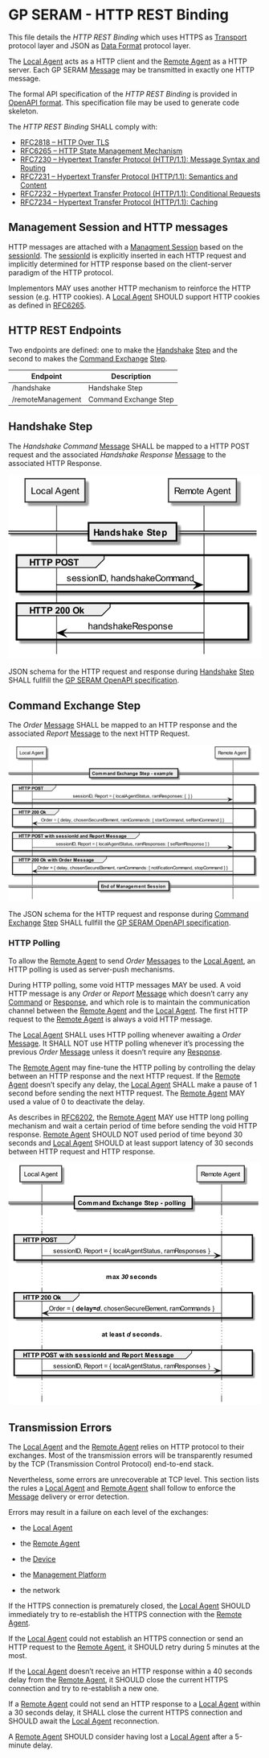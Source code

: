 GP SERAM - HTTP REST Binding
============================

This file details the *HTTP REST Binding* which uses HTTPS as [Transport](GPSERAM__TerminologyAndDefinitions.md#Transport) protocol layer and JSON as [Data Format](GPSERAM__TerminologyAndDefinitions.md#DataFormat) protocol layer.

The [Local Agent](GPSERAM__TerminologyAndDefinitions.md#LocalAgent) acts as a HTTP client and the [Remote Agent](GPSERAM__TerminologyAndDefinitions.md#RemoteAgent) as a HTTP server. Each GP SERAM [Message](GPSERAM__TerminologyAndDefinitions.md#Message) may be transmitted in exactly one HTTP message.

The formal API specification of the *HTTP REST Binding* is provided in [OpenAPI format](/spec/gpseram.yaml). This specification file may be used to generate code skeleton.

The *HTTP REST Binding* SHALL comply with:
- [RFC2818 – HTTP Over TLS](https://www.rfc-editor.org/rfc/rfc2818)
- [RFC6265 – HTTP State Management Mechanism](https://www.rfc-editor.org/rfc/rfc6265)
- [RFC7230 – Hypertext Transfer Protocol (HTTP/1.1): Message Syntax and Routing](https://www.rfc-editor.org/rfc/rfc7230)
- [RFC7231 – Hypertext Transfer Protocol (HTTP/1.1): Semantics and Content](https://www.rfc-editor.org/rfc/rfc7231)
- [RFC7232 – Hypertext Transfer Protocol (HTTP/1.1): Conditional Requests](https://www.rfc-editor.org/rfc/rfc7232)
- [RFC7234 – Hypertext Transfer Protocol (HTTP/1.1): Caching](https://www.rfc-editor.org/rfc/rfc7234)


Management Session and HTTP messages
------------------------------------

HTTP messages are attached with a [Managment Session](GPSERAM__TerminologyAndDefinitions.md#ManagementSession) based on the [sessionId](GPSERAM__TerminologyAndDefinitions.md#sessionId). The [sessionId](GPSERAM__TerminologyAndDefinitions.md#sessionId) is explicitly inserted in each HTTP request and implicitly determined for HTTP response based on the client-server paradigm of the HTTP protocol.

Implementors MAY uses another HTTP mechanism to reinforce the HTTP session (e.g. HTTP cookies). A [Local Agent](GPSERAM__TerminologyAndDefinitions.md#LocalAgent) SHOULD support HTTP cookies as defined in [RFC6265](https://www.rfc-editor.org/rfc/rfc6265).

HTTP REST Endpoints
-------------------

Two endpoints are defined: one to make the [Handshake](GPSERAM__TerminologyAndDefinitions.md#Handshake) [Step](GPSERAM__TerminologyAndDefinitions.md#Step) and the second to makes the [Command Exchange](GPSERAM__TerminologyAndDefinitions.md#CommandExchange) [Step](GPSERAM__TerminologyAndDefinitions.md#Step).

| **Endpoint**      | **Description**        |
|-------------------|------------------------|
| /handshake        | Handshake Step         |
| /remoteManagement | Command Exchange Step |

Handshake Step
--------------

The *Handshake Command* [Message](GPSERAM__TerminologyAndDefinitions.md#Message) SHALL be mapped to a HTTP POST request and the associated *Handshake Response* [Message](GPSERAM__TerminologyAndDefinitions.md#Message) to the associated HTTP Response.

![HTTP messages](images/GP_SERAM__HTTP_Handshake.png)

JSON schema for the HTTP request and response during [Handshake](GPSERAM__TerminologyAndDefinitions.md#Handshake) [Step](GPSERAM__TerminologyAndDefinitions.md#Step) SHALL fullfill the [GP SERAM OpenAPI specification](/spec/gpseram.yaml).

Command Exchange Step
---------------------

The *Order* [Message](GPSERAM__TerminologyAndDefinitions.md#Message) SHALL be mapped to an HTTP response  and the associated *Report* [Message](GPSERAM__TerminologyAndDefinitions.md#Message) to the next HTTP Request.

![HTTP messages](images/GP_SERAM__HTTP_Command_Exchange.png)

The JSON schema for the HTTP request and response during [Command Exchange](GPSERAM__TerminologyAndDefinitions.md#CommandExchange) [Step](GPSERAM__TerminologyAndDefinitions.md#Step) SHALL fullfill the [GP SERAM OpenAPI specification](/spec/gpseram.yaml).


### HTTP Polling

To allow the [Remote Agent](GPSERAM__TerminologyAndDefinitions.md#RemoteAgent) to send *Order* [Messages](GPSERAM__TerminologyAndDefinitions.md#Message) to the [Local Agent](GPSERAM__TerminologyAndDefinitions.md#LocalAgent), an HTTP polling is used as server-push mechanisms.

During HTTP polling, some void HTTP messages MAY be used. A void HTTP message is any *Order* or *Report* [Message](GPSERAM__TerminologyAndDefinitions.md#Message) which doesn’t carry any [Command](GPSERAM__TerminologyAndDefinitions.md#Command) or [Response](GPSERAM__TerminologyAndDefinitions.md#Response), and which role is to maintain the communication channel between the [Remote Agent](GPSERAM__TerminologyAndDefinitions.md#RemoteAgent) and the [Local Agent](GPSERAM__TerminologyAndDefinitions.md#LocalAgent). The first HTTP request to the [Remote Agent](GPSERAM__TerminologyAndDefinitions.md#RemoteAgent) is always a void HTTP message.

The [Local Agent](GPSERAM__TerminologyAndDefinitions.md#LocalAgent) SHALL uses HTTP polling whenever awaiting a *Order* [Message](GPSERAM__TerminologyAndDefinitions.md#Message). It SHALL NOT use HTTP polling whenever it’s processing the previous *Order* [Message](GPSERAM__TerminologyAndDefinitions.md#Message) unless it doesn’t require any [Response](GPSERAM__TerminologyAndDefinitions.md#Response).

The [Remote Agent](GPSERAM__TerminologyAndDefinitions.md#RemoteAgent) may fine-tune the HTTP polling by controlling the delay between an HTTP response and the next HTTP request. If the [Remote Agent](GPSERAM__TerminologyAndDefinitions.md#RemoteAgent) doesn’t specify any delay, the [Local Agent](GPSERAM__TerminologyAndDefinitions.md#LocalAgent) SHALL make a pause of 1 second before sending the next HTTP request. The [Remote Agent](GPSERAM__TerminologyAndDefinitions.md#RemoteAgent) MAY used a value of 0 to deactivate the delay.

As describes in [RFC6202](https://www.rfc-editor.org/rfc/rfc6202.html), the [Remote Agent](GPSERAM__TerminologyAndDefinitions.md#RemoteAgent) MAY use HTTP long polling mechanism and wait a certain period of time before sending the void HTTP response.
[Remote Agent](GPSERAM__TerminologyAndDefinitions.md#RemoteAgent) SHOULD NOT used period of time beyond 30 seconds and [Local Agent](GPSERAM__TerminologyAndDefinitions.md#LocalAgent) SHOULD at least support latency of 30 seconds between HTTP request and HTTP response.

![HTTP polling](images/GP_SERAM__HTTP_Polling.png)

Transmission Errors
-------------------

The [Local Agent](GPSERAM__TerminologyAndDefinitions.md#LocalAgent) and the [Remote Agent](GPSERAM__TerminologyAndDefinitions.md#RemoteAgent) relies on HTTP protocol to their exchanges. Most of the transmission errors will be transparently resumed by the TCP (Transmission Control Protocol) end-to-end stack.

Nevertheless, some errors are unrecoverable at TCP level. This section lists the rules a [Local Agent](GPSERAM__TerminologyAndDefinitions.md#LocalAgent) and [Remote Agent](GPSERAM__TerminologyAndDefinitions.md#RemoteAgent) shall follow to enforce the [Message](GPSERAM__TerminologyAndDefinitions.md#Message) delivery or error detection.

Errors may result in a failure on each level of the exchanges:

-   the [Local Agent](GPSERAM__TerminologyAndDefinitions.md#LocalAgent)

-   the [Remote Agent](GPSERAM__TerminologyAndDefinitions.md#RemoteAgent)

-   the [Device](GPSERAM__TerminologyAndDefinitions.md#Device)

-   the [Management Platform](GPSERAM__TerminologyAndDefinitions.md#ManagementPlatform)

-   the network

If the HTTPS connection is prematurely closed, the [Local Agent](GPSERAM__TerminologyAndDefinitions.md#LocalAgent) SHOULD immediately try to re-establish the HTTPS connection with the [Remote Agent](GPSERAM__TerminologyAndDefinitions.md#RemoteAgent).

If the [Local Agent](GPSERAM__TerminologyAndDefinitions.md#LocalAgent) could not establish an HTTPS connection or send an HTTP request to the [Remote Agent](GPSERAM__TerminologyAndDefinitions.md#RemoteAgent), it SHOULD retry during 5 minutes at the most.

If the [Local Agent](GPSERAM__TerminologyAndDefinitions.md#LocalAgent) doesn’t receive an HTTP response within a 40 seconds delay from the [Remote Agent](GPSERAM__TerminologyAndDefinitions.md#RemoteAgent), it SHOULD close the current HTTPS connection and try to re-establish a new one.

If a [Remote Agent](GPSERAM__TerminologyAndDefinitions.md#RemoteAgent) could not send an HTTP response to a [Local Agent](GPSERAM__TerminologyAndDefinitions.md#LocalAgent) within a 30 seconds delay, it SHALL close the current HTTPS connection and SHOULD await the [Local Agent](GPSERAM__TerminologyAndDefinitions.md#LocalAgent) reconnection.

A [Remote Agent](GPSERAM__TerminologyAndDefinitions.md#RemoteAgent) SHOULD consider having lost a [Local Agent](GPSERAM__TerminologyAndDefinitions.md#LocalAgent) after a 5-minute delay.

